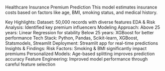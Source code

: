 Healthcare Insurance Premium Prediction
This model estimates insurance costs based on factors like age, BMI, smoking status, and medical history.

Key Highlights:
Dataset: 50,000 records with diverse features
EDA & Risk Analysis: Identified key premium influencers
Modeling Approach:
Above 25 years: Linear Regression for stability
Below 25 years: XGBoost for better performance
Tech Stack: Python, Pandas, Scikit-learn, XGBoost, Statsmodels, Streamlit
Deployment: Streamlit app for real-time predictions
Insights & Findings:
Risk Factors: Smoking & BMI significantly impact premiums
Personalized Models: Age-based splitting improves prediction accuracy
Feature Engineering: Improved model performance through careful feature selection
